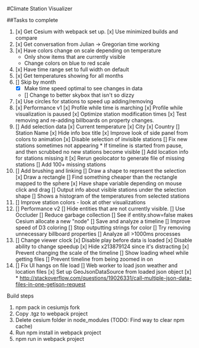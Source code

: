 #Climate Station Visualizer

##Tasks to complete
1) [x] Get Cesium with webpack set up.
      [x] Use minimized builds and compare
2) [x] Get conversation from Julian -> Gregorian time working
3) [x] Have colors change on scale depending on temperature
      * Only show items that are currently visible
      * Change colors on blue to red scale
4) [x] Have time range set to full width on default
5) [x] Get temperatures showing for all months
6) [] Skip by month
      * [x] Make time speed optimal to see changes in data
      * [] Change to better skybox that isn't so dizzy
7) [x] Use circles for stations to speed up adding/removing
8) [x] Performance v1
      [x] Profile while time is marching
      [x] Profile while visualization is paused
      [x] Optimize station modification times
      [x] Test removing and re-adding billboards on property changes.
9) [] Add selection data
      [x] Current temperature
      [x] City
      [x] Country
      [] Station Name
      [x] Hide info box title
      [x] Improve look of side panel from colors to animation
      [x] Disable selection of invisible stations
      [] Fix new stations sometimes not appearing
         * If timeline is started from pause, and then scrubbed no new stations
            become visible
      [] Add location info for stations missing it
         [x] Rerun geolocator to generate file of missing stations
         [] Add 100+ missing stations
10) [] Add brushing and linking
      [] Draw a shape to represent the selection
         [x] Draw a rectangle
         [] Find something cheaper than the rectangle mapped to the sphere
      [x] Have shape variable depending on mouse click and drag
      [] Output info about visible stations under the selection shape
      [] Shows a histogram of the temperatures from selected stations
11) [] Improve station colors - look at other visualizations
12) [] Performance v2
      [] Hide entities that are not currently visible.
         [] Use Occluder
      [] Reduce garbage collection
         [] See if entity.show=false makes Cesium allocate a new "node"
         [] Save and analyze a timeline
      [] Improve speed of D3 coloring
         [] Stop outputting strings for color
      [] Try removing unnecessary billboard properties
      [] Analyze all >1000ms processes
12) [] Change viewer clock
      [x] Disable play before data is loaded
      [x] Disable ability to change speedup
      [x] Hide x213879124 since it's distracting
      [x] Prevent changing the scale of the timeline
      [] Show loading wheel while getting files
      [] Prevent timeline from being zoomed in on
13) [] Fix UI hangs on file load
      [] Web worker to load json weather and location files
      [x] Set up GeoJsonDataSource from loaded json object
      [x] * http://stackoverflow.com/questions/19026331/call-multiple-json-data-files-in-one-getjson-request

Build steps
1) npm pack in cesiumjs fork
2) Copy .tgz to webpack project
3) Delete cesium folder in node_modules (TODO: Find way to clear npm cache)
4) Run npm install in webpack project
5) npm run in webpack project
